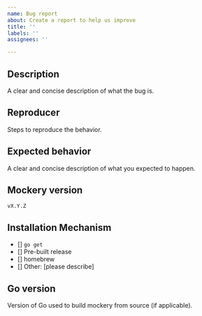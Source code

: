```yaml
---
name: Bug report
about: Create a report to help us improve
title: ''
labels: ''
assignees: ''

---
```


## Description

A clear and concise description of what the bug is.

## Reproducer

Steps to reproduce the behavior.

## Expected behavior

A clear and concise description of what you expected to happen.

## Mockery version

`vX.Y.Z`

## Installation Mechanism

- [] `go get`
- [] Pre-built release
- [] homebrew
- [] Other: [please describe]

## Go version

Version of Go used to build mockery from source (if applicable).
